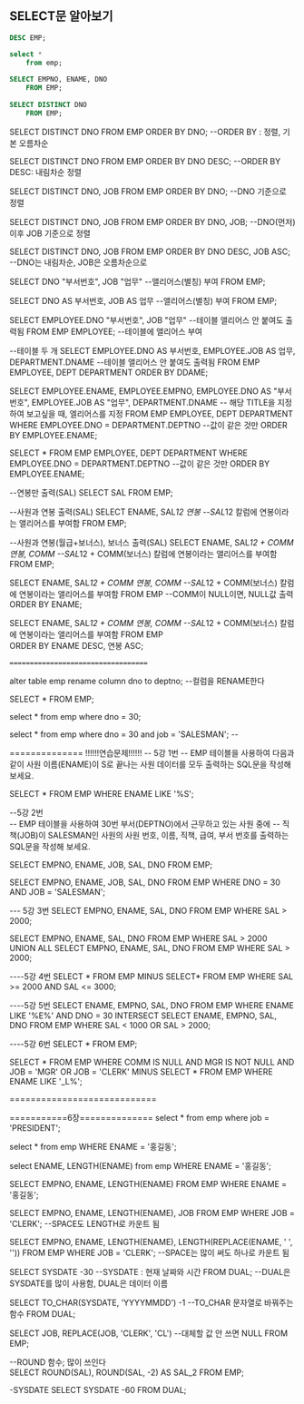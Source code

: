 ## SELECT문 알아보기

```SQL
DESC EMP;

select *
    from emp;
    
SELECT EMPNO, ENAME, DNO
    FROM EMP;
    
SELECT DISTINCT DNO
    FROM EMP;
```


SELECT DISTINCT DNO
    FROM EMP
    ORDER BY DNO;   --ORDER BY : 정렬, 기본 오름차순
    
SELECT DISTINCT DNO
    FROM EMP
    ORDER BY DNO DESC;   --ORDER BY DESC: 내림차순 정렬
    
SELECT DISTINCT DNO, JOB
    FROM EMP
    ORDER BY DNO;   --DNO 기준으로 정렬
    
SELECT DISTINCT DNO, JOB
    FROM EMP
    ORDER BY DNO, JOB;  --DNO(먼저) 이후 JOB 기준으로 정렬
    
SELECT DISTINCT DNO, JOB
    FROM EMP
    ORDER BY DNO DESC, JOB ASC;    --DNO는 내림차순, JOB은 오름차순으로
    
SELECT DNO "부서번호", JOB "업무"   --앨리어스(별칭) 부여
    FROM EMP;

SELECT DNO AS 부서번호, JOB AS 업무   --앨리어스(별칭) 부여
    FROM EMP;

SELECT EMPLOYEE.DNO "부서번호", JOB "업무"   --테이블 앨리어스 안 붙여도 출력됨
    FROM EMP EMPLOYEE;    --테이블에 앨리어스 부여
 
 --테이블 두 개
SELECT EMPLOYEE.DNO AS 부서번호, EMPLOYEE.JOB AS 업무, DEPARTMENT.DNAME   --테이블 앨리어스 안 붙여도 출력됨
    FROM EMP EMPLOYEE, DEPT DEPARTMENT
    ORDER BY DDAME;    
    

    
SELECT EMPLOYEE.ENAME, EMPLOYEE.EMPNO, EMPLOYEE.DNO AS "부서번호", EMPLOYEE.JOB AS "업무", DEPARTMENT.DNAME -- 해당 TITLE을 지정하여 보고싶을 때, 엘리어스를 지정
  FROM EMP EMPLOYEE, DEPT DEPARTMENT
  WHERE EMPLOYEE.DNO = DEPARTMENT.DEPTNO --값이 같은 것만
  ORDER BY EMPLOYEE.ENAME;
  
SELECT *
  FROM EMP EMPLOYEE, DEPT DEPARTMENT
  WHERE EMPLOYEE.DNO = DEPARTMENT.DEPTNO --값이 같은 것만
  ORDER BY EMPLOYEE.ENAME;
  
--연봉만 출력(SAL)
SELECT SAL 
    FROM EMP;
    
--사원과 연봉 출력(SAL)
SELECT ENAME, SAL*12 연봉    --SAL*12 칼럼에 연봉이라는 앨리어스를 부여함
    FROM EMP;
    
--사원과 연봉(월급+보너스), 보너스 출력(SAL)
SELECT ENAME, SAL*12 + COMM 연봉, COMM    --SAL*12 + COMM(보너스) 칼럼에 연봉이라는 앨리어스를 부여함
    FROM EMP;
    
SELECT ENAME, SAL*12 + COMM 연봉, COMM    --SAL*12 + COMM(보너스) 칼럼에 연봉이라는 앨리어스를 부여함
    FROM EMP                             --COMM이 NULL이면, NULL값 출력
    ORDER BY ENAME;
    
    
SELECT ENAME, SAL*12 + COMM 연봉, COMM    --SAL*12 + COMM(보너스) 칼럼에 연봉이라는 앨리어스를 부여함
    FROM EMP                             
    ORDER BY ENAME DESC, 연봉 ASC;
    
    
    
    
    ==================================
    
alter table emp rename column dno to deptno; --컬럼을 RENAME한다
    
SELECT *
    FROM EMP;

select *
    from emp
    where dno = 30;
    
select *
    from emp
    where dno = 30
    and job = 'SALESMAN';    --
    
    
==============
!!!!!!연습문제!!!!!!
-- 5강 1번
-- EMP 테이블을 사용하여 다음과 같이 사원 이름(ENAME)이 S로 끝나는 사원 데이터를 모두 출력하는 SQL문을 작성해 보세요.

SELECT *
    FROM EMP
    WHERE ENAME LIKE '%S';
    
 
--5강 2번    
-- EMP 테이블을 사용하여 30번 부서(DEPTNO)에서 근무하고 있는 사원 중에 
-- 직책(JOB)이 SALESMAN인 사원의 사원 번호, 이름, 직책, 급여, 부서 번호를 출력하는 SQL문을 작성해 보세요.

SELECT EMPNO, ENAME, JOB, SAL, DNO
    FROM EMP;

SELECT EMPNO, ENAME, JOB, SAL, DNO
    FROM EMP
    WHERE DNO = 30
    AND JOB = 'SALESMAN';
  
    
--- 5강 3번
SELECT EMPNO, ENAME, SAL, DNO
    FROM EMP
    WHERE SAL > 2000;
    
SELECT EMPNO, ENAME, SAL, DNO
    FROM EMP
    WHERE SAL > 2000
    UNION ALL
SELECT EMPNO, ENAME, SAL, DNO
    FROM EMP
    WHERE SAL > 2000;
    
    
----5강 4번
SELECT *
    FROM EMP
    MINUS
SELECT*
    FROM EMP
    WHERE SAL >= 2000
        AND SAL <= 3000;


----5강 5번
SELECT ENAME, EMPNO, SAL, DNO
    FROM EMP
    WHERE ENAME LIKE '%E%'
    AND DNO = 30
INTERSECT
SELECT ENAME, EMPNO, SAL, DNO
    FROM EMP
    WHERE SAL < 1000
    OR SAL > 2000;
    
    
----5강 6번
SELECT *
    FROM EMP;

SELECT *
    FROM EMP
    WHERE COMM IS NULL
    AND MGR IS NOT NULL 
    AND JOB = 'MGR'
    OR JOB = 'CLERK'
MINUS
SELECT *
    FROM EMP
    WHERE ENAME LIKE '_L%';
    
============================

===========6장==============
select * from emp
    where job = 'PRESIDENT';
    
select * from emp
    WHERE ENAME = '홍길동';

select ENAME, LENGTH(ENAME)
    from emp
   WHERE ENAME = '홍길동';
   
SELECT EMPNO, ENAME, LENGTH(ENAME)
    FROM EMP
    WHERE ENAME = '홍길동';

SELECT EMPNO, ENAME, LENGTH(ENAME), JOB
    FROM EMP
    WHERE JOB = 'CLERK';   --SPACE도 LENGTH로 카운트 됨
    
SELECT EMPNO, ENAME, LENGTH(ENAME), LENGTH(REPLACE(ENAME, ' ', ''))
    FROM EMP
    WHERE JOB = 'CLERK'; --SPACE는 많이 써도 하나로 카운트 됨

    
SELECT SYSDATE -30  --SYSDATE : 현재 날짜와 시간
    FROM DUAL;      --DUAL은 SYSDATE를 많이 사용함, DUAL은 데이터 이름

SELECT TO_CHAR(SYSDATE, 'YYYYMMDD') -1  --TO_CHAR 문자열로 바꿔주는 함수
    FROM DUAL;
    
SELECT JOB, REPLACE(JOB, 'CLERK', 'CL') --대체할 값 안 쓰면 NULL
    FROM EMP;

--ROUND 함수; 많이 쓰인다    
SELECT ROUND(SAL),
       ROUND(SAL, -2) AS SAL_2
    FROM EMP;
    
    
-SYSDATE
SELECT SYSDATE -60
    FROM DUAL;
